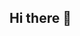 ## Hi there 👋

<!--
**lautarogpavioni/lautarogpavioni** is a ✨ _special_ ✨ repository because its `README.md` (this file) appears on your GitHub profile.

Here are some ideas to get you started:

- 📚 Physicist
- 💻 Data Analyst|Data Scientist
- 🧠 Machine learning enthusiast

